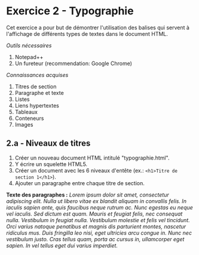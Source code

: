 # Exercice 2 - Typographie
Cet exercice a pour but de démontrer l'utilisation des balises qui servent à l'affichage de différents types de textes dans le document HTML.

_Outils nécessaires_
1. Notepad++
2. Un fureteur (recommendation: Google Chrome)

_Connaissances acquises_
1. Titres de section
2. Paragraphe et texte
3. Listes
4. Liens hypertextes
5. Tableaux
6. Conteneurs
7. Images

## 2.a - Niveaux de titres
1. Créer un nouveau document HTML intitulé "typographie.html".
2. Y écrire un squelette HTML5.
3. Créer un document avec les 6 niveaux d'entête (ex.: `<h1>Titre de section 1</h1>`).
4. Ajouter un paragraphe entre chaque titre de section.

**Texte des paragraphes :** _Lorem ipsum dolor sit amet, consectetur adipiscing elit. Nulla ut libero vitae ex blandit aliquam in convallis felis. In iaculis sapien ante, quis faucibus neque rutrum ac. Nunc egestas eu neque vel iaculis. Sed dictum est quam. Mauris et feugiat felis, nec consequat nulla. Vestibulum in feugiat nulla. Vestibulum molestie et felis vel tincidunt. Orci varius natoque penatibus et magnis dis parturient montes, nascetur ridiculus mus. Duis fringilla leo nisi, eget ultricies arcu congue in. Nunc nec vestibulum justo. Cras tellus quam, porta ac cursus in, ullamcorper eget sapien. In vel tellus eget dui varius imperdiet._
